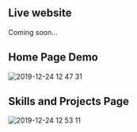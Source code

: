 ## Live website 

Coming soon...

## Home Page Demo

![2019-12-24 12 47 31](https://user-images.githubusercontent.com/42000931/71424084-9e645680-264b-11ea-87ee-83e90b221b2a.gif)

## Skills and Projects Page

![2019-12-24 12 53 11](https://user-images.githubusercontent.com/42000931/71424170-71647380-264c-11ea-9a3f-23980f8ad040.gif)
